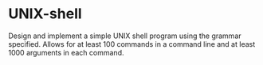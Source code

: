 # UNIX-shell
 Design and implement a simple UNIX shell program using the grammar specified. Allows for at least 100 commands in a command  line and at least 1000 arguments in each command.
